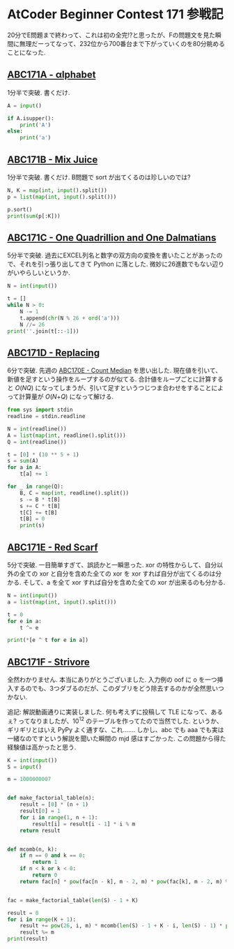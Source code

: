 # AtCoder Beginner Contest 171 参戦記

20分でE問題まで終わって、これは初の全完!?と思ったが、Fの問題文を見た瞬間に無理だーってなって、232位から700番台まで下がっていくのを80分眺めることになった.

## [ABC171A - αlphabet](https://atcoder.jp/contests/abc171/tasks/abc171_a)

1分半で突破. 書くだけ.

```python
A = input()

if A.isupper():
    print('A')
else:
    print('a')
```

## [ABC171B - Mix Juice](https://atcoder.jp/contests/abc171/tasks/abc171_b)

1分半で突破. 書くだけ. B問題で sort が出てくるのは珍しいのでは?

```python
N, K = map(int, input().split())
p = list(map(int, input().split()))

p.sort()
print(sum(p[:K]))
```

## [ABC171C - One Quadrillion and One Dalmatians](https://atcoder.jp/contests/abc171/tasks/abc171_c)

5分半で突破. 過去にEXCEL列名と数字の双方向の変換を書いたことがあったので、それを引っ張り出してきて Python に落とした. 微妙に26進数でもない辺りがいやらしいというか.

```python
N = int(input())

t = []
while N > 0:
    N -= 1
    t.append(chr(N % 26 + ord('a')))
    N //= 26
print(''.join(t[::-1]))
```

## [ABC171D - Replacing](https://atcoder.jp/contests/abc171/tasks/abc171_d)

6分で突破. 先週の [ABC170E - Count Median](https://atcoder.jp/contests/abc170/tasks/abc170_e) を思い出した. 現在値を引いて、新値を足すという操作をループするのが似てる. 合計値をループごとに計算すると *O*(*NQ*) になってしまうが、引いて足すというつじつま合わせをすることによって計算量が *O*(*N*+*Q*) になって解ける.

```python
from sys import stdin
readline = stdin.readline

N = int(readline())
A = list(map(int, readline().split()))
Q = int(readline())

t = [0] * (10 ** 5 + 1)
s = sum(A)
for a in A:
    t[a] += 1

for _ in range(Q):
    B, C = map(int, readline().split())
    s -= B * t[B]
    s += C * t[B]
    t[C] += t[B]
    t[B] = 0
    print(s)
```

## [ABC171E - Red Scarf](https://atcoder.jp/contests/abc171/tasks/abc171_e)

5分で突破. 一目簡単すぎて、誤読かと一瞬思った. xor の特性からして、自分以外の全ての xor と自分を含めた全ての xor を xor すれば自分が出てくるのは分かる. そして、a を全て xor すれば自分を含めた全ての xor が出来るのも分かる.

```python
N = int(input())
a = list(map(int, input().split()))

t = 0
for e in a:
    t ^= e

print(*[e ^ t for e in a])
```

## [ABC171F - Strivore](https://atcoder.jp/contests/abc171/tasks/abc171_f)

全然わかりません. 本当にありがとうございました. 入力例の oof に o を一つ挿入するのでも、3つダブるのだが、このダブリをどう除去するのかが全然思いつかない.

追記: 解説動画通りに実装しました. 何も考えずに投稿して TLE になって、あるぇ? ってなりましたが、10<sup>12</sup> のテーブルを作ってたので当然でした. というか、ギリギリとはいえ PyPy よく通すな、これ……. しかし、abc でも aaa でも実は一緒なのですという解説を聞いた瞬間の mjd 感はすごかった. この問題から得た経験値は高かったと思う.

```python
K = int(input())
S = input()

m = 1000000007


def make_factorial_table(n):
    result = [0] * (n + 1)
    result[0] = 1
    for i in range(1, n + 1):
        result[i] = result[i - 1] * i % m
    return result


def mcomb(n, k):
    if n == 0 and k == 0:
        return 1
    if n < k or k < 0:
        return 0
    return fac[n] * pow(fac[n - k], m - 2, m) * pow(fac[k], m - 2, m) % m


fac = make_factorial_table(len(S) - 1 + K)

result = 0
for i in range(K + 1):
    result += pow(26, i, m) * mcomb(len(S) - 1 + K - i, len(S) - 1) * pow(25, K - i, m)
    result %= m
print(result)
```
